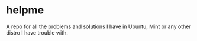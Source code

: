 # helpme
A repo for all the problems and solutions I have in Ubuntu, Mint or any other distro I have trouble with.
